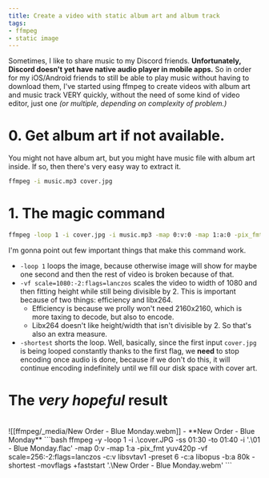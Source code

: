 ```yaml
---
title: Create a video with static album art and album track
tags:
- ffmpeg
- static image
---
```

Sometimes, I like to share music to my Discord friends. **Unfortunately, Discord doesn't yet have native audio player in mobile apps.**
So in order for my iOS/Android friends to still be able to play music without having to download them, I've started using ffmpeg to create videos with album art and music track VERY quickly, without the need of some kind of video editor, just one *(or multiple, depending on complexity of problem.)*

# 0. Get album art if not available.
You might not have album art, but you might have music file with album art inside. If so, then there's very easy way to extract it.
```bash
ffmpeg -i music.mp3 cover.jpg
```
# 1. The magic command
```bash
ffmpeg -loop 1 -i cover.jpg -i music.mp3 -map 0:v:0 -map 1:a:0 -pix_fmt yuv420p -vf scale=1080:-2:flags=lanczos -c:v libx264 -tune stillimage -c:a aac -b:a 128k -shortest -movflags +faststart epic.mp4
```
I'm gonna point out few important things that make this command work.
- `-loop 1` loops the image, because otherwise image will show for maybe one second and then the rest of video is broken because of that.
- `-vf scale=1080:-2:flags=lanczos` scales the video to width of 1080 and then fitting height while still being divisible by 2.
  This is important because of two things: efficiency and libx264.
  - Efficiency is because we prolly won't need 2160x2160, which is more taxing to decode, but also to encode.
  - Libx264 doesn't like height/width that isn't divisible by 2. So that's also an extra measure.
- `-shortest` shorts the loop. Well, basically, since the first input `cover.jpg` is being looped constantly thanks to the first flag, we **need** to stop encoding once audio is done, because if we don't do this, it will continue encoding indefinitely until we fill our disk space with cover art.

# The *very hopeful* result
<br>
<div style="max-width: 512px;"></div>
![[ffmpeg/_media/New Order - Blue Monday.webm]]
- **New Order - Blue Monday**
```bash
ffmpeg -y -loop 1 -i .\cover.JPG -ss 01:30 -to 01:40 -i '.\01 - Blue Monday.flac' -map 0:v -map 1:a -pix_fmt yuv420p -vf scale=256:-2:flags=lanczos -c:v libsvtav1 -preset 6 -c:a libopus -b:a 80k -shortest -movflags +faststart '.\New Order - Blue Monday.webm'
```